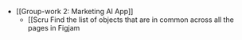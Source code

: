 - [[Group-work 2: Marketing AI App]]
	- [[Scru Find the list of objects that are in common across all the pages in Figjam